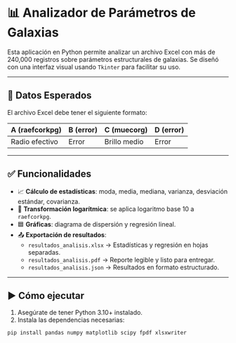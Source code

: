 # 📊 Analizador de Parámetros de Galaxias

Esta aplicación en Python permite analizar un archivo Excel con más de 240,000 registros sobre parámetros estructurales de galaxias. Se diseñó con una interfaz visual usando `Tkinter` para facilitar su uso.

---

## 📁 Datos Esperados

El archivo Excel debe tener el siguiente formato:

| A (raefcorkpg) | B (error) | C (muecorg) | D (error) |
|----------------|------------|--------------|------------|
| Radio efectivo | Error      | Brillo medio | Error      |

---

## ✅ Funcionalidades

- 📈 **Cálculo de estadísticas**: moda, media, mediana, varianza, desviación estándar, covarianza.
- 🔢 **Transformación logarítmica**: se aplica logaritmo base 10 a `raefcorkpg`.
- 🟦 **Gráficas**: diagrama de dispersión y regresión lineal.
- 📤 **Exportación de resultados**:
  - `resultados_analisis.xlsx` → Estadísticas y regresión en hojas separadas.
  - `resultados_analisis.pdf` → Reporte legible y listo para entregar.
  - `resultados_analisis.json` → Resultados en formato estructurado.

---

## ▶️ Cómo ejecutar

1. Asegúrate de tener Python 3.10+ instalado.
2. Instala las dependencias necesarias:

```bash
pip install pandas numpy matplotlib scipy fpdf xlsxwriter
